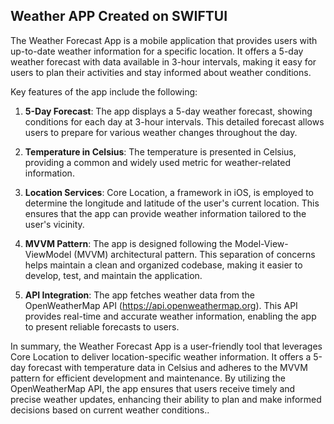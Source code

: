 ## Weather APP Created on SWIFTUI

The Weather Forecast App is a mobile application that provides users with up-to-date weather information for a specific location. It offers a 5-day weather forecast with data available in 3-hour intervals, making it easy for users to plan their activities and stay informed about weather conditions.

Key features of the app include the following:

1. **5-Day Forecast**: The app displays a 5-day weather forecast, showing conditions for each day at 3-hour intervals. This detailed forecast allows users to prepare for various weather changes throughout the day.

2. **Temperature in Celsius**: The temperature is presented in Celsius, providing a common and widely used metric for weather-related information.

3. **Location Services**: Core Location, a framework in iOS, is employed to determine the longitude and latitude of the user's current location. This ensures that the app can provide weather information tailored to the user's vicinity.

4. **MVVM Pattern**: The app is designed following the Model-View-ViewModel (MVVM) architectural pattern. This separation of concerns helps maintain a clean and organized codebase, making it easier to develop, test, and maintain the application.

5. **API Integration**: The app fetches weather data from the OpenWeatherMap API (https://api.openweathermap.org). This API provides real-time and accurate weather information, enabling the app to present reliable forecasts to users.

In summary, the Weather Forecast App is a user-friendly tool that leverages Core Location to deliver location-specific weather information. It offers a 5-day forecast with temperature data in Celsius and adheres to the MVVM pattern for efficient development and maintenance. By utilizing the OpenWeatherMap API, the app ensures that users receive timely and precise weather updates, enhancing their ability to plan and make informed decisions based on current weather conditions..
